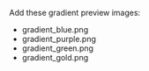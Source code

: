 Add these gradient preview images:
- gradient_blue.png
- gradient_purple.png
- gradient_green.png
- gradient_gold.png
